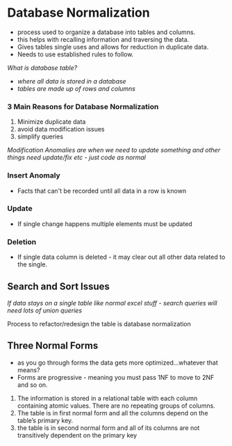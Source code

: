 # Database Normalization  
- process used to organize a database into tables and columns.  
- this helps with recalling information and traversing the data.  
- Gives tables single uses and allows for reduction in duplicate data.
- Needs to use established rules to follow.  

   
*What is database table?*   
- *where all data is stored in a database*  
- *tables are made up of rows and columns*

### 3 Main Reasons for Database Normalization  
1. Minimize duplicate data  
2. avoid data modification issues  
3. simplify queries  

*Modification Anomalies are when we need to update something and other things need update/fix etc - just code as normal*  
### Insert Anomaly  
- Facts that can't be recorded until all data in a row is known
### Update
- If single change happens multiple elements must be updated
### Deletion
- If single data column is deleted - it may clear out all other data related to the single.  

## Search and Sort Issues
*If data stays on a single table like normal excel stuff - search queries will need lots of union queries*

Process to refactor/redesign the table is database normalization

## Three Normal Forms  
- as you go through forms the data gets more optimized...whatever that means?  
- Forms are progressive - meaning you must pass 1NF to move to 2NF and so on.

1.  The information is stored in a relational table with each column containing atomic values. There are no repeating groups of columns.  
2.  The table is in first normal form and all the columns depend on the table’s primary key.  
3.  the table is in second normal form and all of its columns are not transitively dependent on the primary key